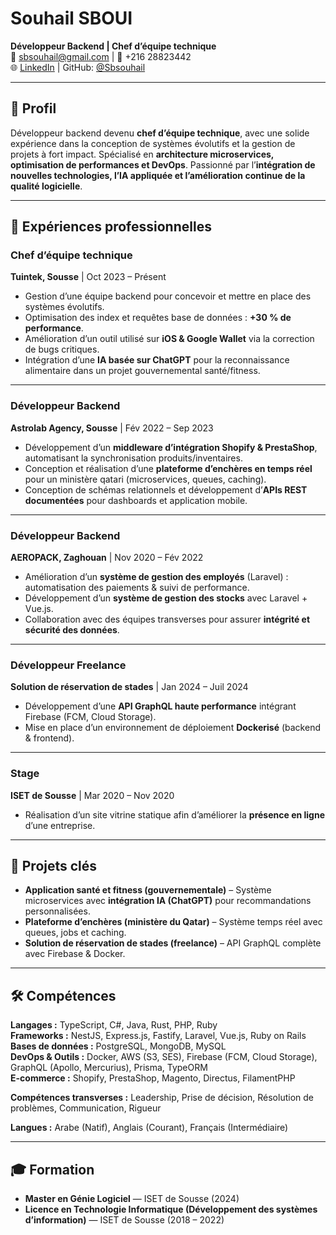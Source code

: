 # Souhail SBOUI
**Développeur Backend | Chef d’équipe technique**  
📧 sbsouhail@gmail.com | 📱 +216 28823442  
🌐 [LinkedIn](https://www.linkedin.com/in/sbsouhail) | GitHub: [@Sbsouhail](https://github.com/Sbsouhail)  

---

## 📝 Profil
Développeur backend devenu **chef d’équipe technique**, avec une solide expérience dans la conception de systèmes évolutifs et la gestion de projets à fort impact. Spécialisé en **architecture microservices, optimisation de performances et DevOps**. Passionné par l’**intégration de nouvelles technologies, l’IA appliquée et l’amélioration continue de la qualité logicielle**.

---

## 💼 Expériences professionnelles

### **Chef d’équipe technique**  
**Tuintek, Sousse** | Oct 2023 – Présent  
- Gestion d’une équipe backend pour concevoir et mettre en place des systèmes évolutifs.  
- Optimisation des index et requêtes base de données : **+30 % de performance**.  
- Amélioration d’un outil utilisé sur **iOS & Google Wallet** via la correction de bugs critiques.  
- Intégration d’une **IA basée sur ChatGPT** pour la reconnaissance alimentaire dans un projet gouvernemental santé/fitness.  

---

### **Développeur Backend**  
**Astrolab Agency, Sousse** | Fév 2022 – Sep 2023  
- Développement d’un **middleware d’intégration Shopify & PrestaShop**, automatisant la synchronisation produits/inventaires.  
- Conception et réalisation d’une **plateforme d’enchères en temps réel** pour un ministère qatari (microservices, queues, caching).  
- Conception de schémas relationnels et développement d’**APIs REST documentées** pour dashboards et application mobile.  

---

### **Développeur Backend**  
**AEROPACK, Zaghouan** | Nov 2020 – Fév 2022  
- Amélioration d’un **système de gestion des employés** (Laravel) : automatisation des paiements & suivi de performance.  
- Développement d’un **système de gestion des stocks** avec Laravel + Vue.js.  
- Collaboration avec des équipes transverses pour assurer **intégrité et sécurité des données**.  

---

### **Développeur Freelance**  
**Solution de réservation de stades** | Jan 2024 – Juil 2024  
- Développement d’une **API GraphQL haute performance** intégrant Firebase (FCM, Cloud Storage).  
- Mise en place d’un environnement de déploiement **Dockerisé** (backend & frontend).  

---

### **Stage**  
**ISET de Sousse** | Mar 2020 – Nov 2020  
- Réalisation d’un site vitrine statique afin d’améliorer la **présence en ligne** d’une entreprise.  

---

## 🚀 Projets clés
- **Application santé et fitness (gouvernementale)** – Système microservices avec **intégration IA (ChatGPT)** pour recommandations personnalisées.  
- **Plateforme d’enchères (ministère du Qatar)** – Système temps réel avec queues, jobs et caching.  
- **Solution de réservation de stades (freelance)** – API GraphQL complète avec Firebase & Docker.  

---

## 🛠 Compétences

**Langages :** TypeScript, C#, Java, Rust, PHP, Ruby  
**Frameworks :** NestJS, Express.js, Fastify, Laravel, Vue.js, Ruby on Rails  
**Bases de données :** PostgreSQL, MongoDB, MySQL  
**DevOps & Outils :** Docker, AWS (S3, SES), Firebase (FCM, Cloud Storage), GraphQL (Apollo, Mercurius), Prisma, TypeORM  
**E-commerce :** Shopify, PrestaShop, Magento, Directus, FilamentPHP  

**Compétences transverses :** Leadership, Prise de décision, Résolution de problèmes, Communication, Rigueur  

**Langues :** Arabe (Natif), Anglais (Courant), Français (Intermédiaire)  

---

## 🎓 Formation
- **Master en Génie Logiciel** — ISET de Sousse (2024)  
- **Licence en Technologie Informatique (Développement des systèmes d’information)** — ISET de Sousse (2018 – 2022)  
